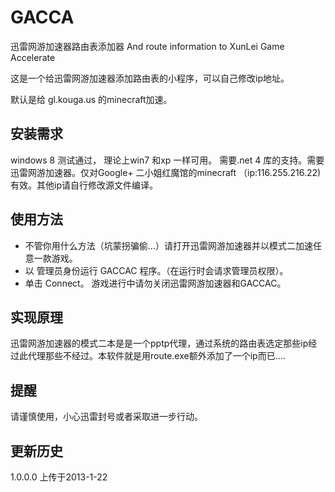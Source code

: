 GACCA
=====

迅雷网游加速器路由表添加器  And route information to XunLei Game Accelerate 

这是一个给迅雷网游加速器添加路由表的小程序，可以自己修改ip地址。

默认是给 gl.kouga.us 的minecraft加速。


安装需求
---------------------
windows 8 测试通过， 理论上win7 和xp 一样可用。 需要.net 4 库的支持。需要迅雷网游加速器。仅对Google+ 二小姐红魔馆的minecraft （ip:116.255.216.22) 有效。其他ip请自行修改源文件编译。



使用方法
---------------------
* 不管你用什么方法（坑蒙拐骗偷…）请打开迅雷网游加速器并以模式二加速任意一款游戏。
* 以 管理员身份运行 GACCAC 程序。（在运行时会请求管理员权限）。
* 单击 Connect。 游戏进行中请勿关闭迅雷网游加速器和GACCAC。



实现原理
---------------------
迅雷网游加速器的模式二本是是一个pptp代理，通过系统的路由表选定那些ip经过此代理那些不经过。本软件就是用route.exe额外添加了一个ip而已….


提醒
---------------------
请谨慎使用，小心迅雷封号或者采取进一步行动。


更新历史
---------------------
1.0.0.0  上传于2013-1-22
